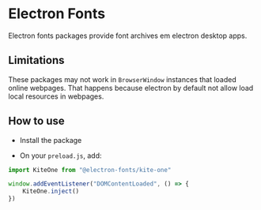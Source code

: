# Electron Fonts

Electron fonts packages provide font archives em electron desktop apps.

## Limitations

These packages may not work in `BrowserWindow` instances that loaded online webpages. That happens because electron by default not allow load local resources in webpages.

## How to use

* Install the package

* On your `preload.js`, add:

```ts
import KiteOne from "@electron-fonts/kite-one"

window.addEventListener("DOMContentLoaded", () => {
    KiteOne.inject()
})
```
